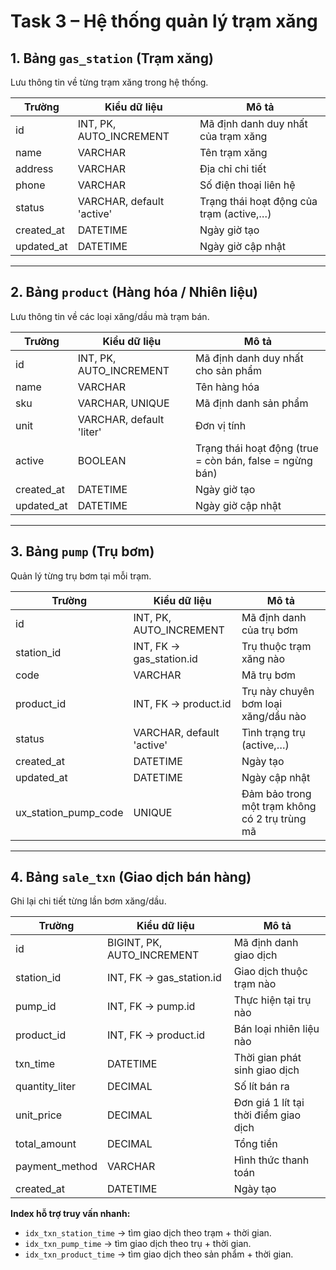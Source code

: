 # Task 3 – Hệ thống quản lý trạm xăng

## 1. Bảng `gas_station` (Trạm xăng)

Lưu thông tin về từng trạm xăng trong hệ thống.

| Trường | Kiểu dữ liệu | Mô tả |
|--------|--------------|-------|
| id | INT, PK, AUTO_INCREMENT | Mã định danh duy nhất của trạm xăng |
| name | VARCHAR | Tên trạm xăng |
| address | VARCHAR | Địa chỉ chi tiết |
| phone | VARCHAR | Số điện thoại liên hệ |
| status | VARCHAR, default 'active' | Trạng thái hoạt động của trạm (active,…) |
| created_at | DATETIME | Ngày giờ tạo |
| updated_at | DATETIME | Ngày giờ cập nhật |

---

## 2. Bảng `product` (Hàng hóa / Nhiên liệu)

Lưu thông tin về các loại xăng/dầu mà trạm bán.

| Trường | Kiểu dữ liệu | Mô tả |
|--------|--------------|-------|
| id | INT, PK, AUTO_INCREMENT | Mã định danh duy nhất cho sản phẩm |
| name | VARCHAR | Tên hàng hóa|
| sku | VARCHAR, UNIQUE | Mã định danh sản phẩm |
| unit | VARCHAR, default 'liter' | Đơn vị tính |
| active | BOOLEAN | Trạng thái hoạt động (true = còn bán, false = ngừng bán) |
| created_at | DATETIME | Ngày giờ tạo |
| updated_at | DATETIME | Ngày giờ cập nhật |

---

## 3. Bảng `pump` (Trụ bơm)

Quản lý từng trụ bơm tại mỗi trạm.

| Trường | Kiểu dữ liệu | Mô tả |
|--------|--------------|-------|
| id | INT, PK, AUTO_INCREMENT | Mã định danh của trụ bơm |
| station_id | INT, FK → gas_station.id | Trụ thuộc trạm xăng nào |
| code | VARCHAR | Mã trụ bơm |
| product_id | INT, FK → product.id | Trụ này chuyên bơm loại xăng/dầu nào |
| status | VARCHAR, default 'active' | Tình trạng trụ (active,…) |
| created_at | DATETIME | Ngày tạo |
| updated_at | DATETIME | Ngày cập nhật |
| ux_station_pump_code | UNIQUE | Đảm bảo trong một trạm không có 2 trụ trùng mã |

---

## 4. Bảng `sale_txn` (Giao dịch bán hàng)

Ghi lại chi tiết từng lần bơm xăng/dầu.

| Trường | Kiểu dữ liệu | Mô tả |
|--------|--------------|-------|
| id | BIGINT, PK, AUTO_INCREMENT | Mã định danh giao dịch |
| station_id | INT, FK → gas_station.id | Giao dịch thuộc trạm nào |
| pump_id | INT, FK → pump.id | Thực hiện tại trụ nào |
| product_id | INT, FK → product.id | Bán loại nhiên liệu nào |
| txn_time | DATETIME | Thời gian phát sinh giao dịch |
| quantity_liter | DECIMAL | Số lít bán ra |
| unit_price | DECIMAL | Đơn giá 1 lít tại thời điểm giao dịch |
| total_amount | DECIMAL | Tổng tiền |
| payment_method | VARCHAR | Hình thức thanh toán |
| created_at | DATETIME | Ngày tạo |

**Index hỗ trợ truy vấn nhanh:**

- `idx_txn_station_time` → tìm giao dịch theo trạm + thời gian.  
- `idx_txn_pump_time` → tìm giao dịch theo trụ + thời gian.  
- `idx_txn_product_time` → tìm giao dịch theo sản phẩm + thời gian.  
